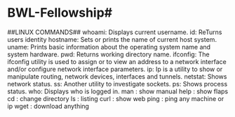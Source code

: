 # BWL-Fellowship#
##LINUX COMMANDS##
whoami:	Displays current username.
id:	ReTurns users identity
hostname:	Sets or prints the name of current host system.
uname:	Prints basic information about the operating system name and system hardware.
pwd:	Returns working directory name.
ifconfig:	The ifconfig utility is used to assign or to view an address to a network interface and/or configure network interface parameters.
ip:	Ip is a utility to show or manipulate routing, network devices, interfaces and tunnels.
netstat:	Shows network status.
ss:	Another utility to investigate sockets.
ps:	Shows process status.
who:	Displays who is logged in.
man : show manual 
help : show flaps 
cd : change directory 
ls : listing 
curl : show web 
ping : ping any machine or ip 
wget : download anything 
